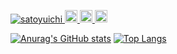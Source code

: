 <p align="left">
  <a href="https://github.com/satoyuichi/">
    <img src="https://komarev.com/ghpvc/?username=satoyuichi" alt="satoyuichi" />
  </a>
  <a href="https://github.com/satoyuichi">
    <img height="20" src="https://img.shields.io/github/followers/satoyuichi?label=follow&logo=github&style=flat" />
  </a>
  <a href="http://qiita.com/YuichiSato">
    <img height="20" src="https://qiita-badge.apiapi.app/s/YuichiSato/posts.svg" />
  </a>
  <a href="http://qiita.com/YuichiSato">
    <img height="20" src="https://qiita-badge.apiapi.app/s/YuichiSato/contributions.svg" />
  </a>
</p>
      
[![Anurag's GitHub stats](https://github-readme-stats-q0xso4jdq-satoyuichi.vercel.app/api?username=satoyuichi&count_private=true&show_icons=true)](https://github.com/anuraghazra/github-readme-stats)
[![Top Langs](https://github-readme-stats-q0xso4jdq-satoyuichi.vercel.app/api/top-langs/?username=satoyuichi&layout=compact)](https://github.com/anuraghazra/github-readme-stats)



<!---
satoyuichi/satoyuichi is a ✨ special ✨ repository because its `README.md` (this file) appears on your GitHub profile.
You can click the Preview link to take a look at your changes.
--->
